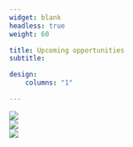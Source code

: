 ```yaml
---
widget: blank
headless: true
weight: 60

title: Upcoming opportunities
subtitle: 

design:
    columns: "1"

---
```



<div class="container">
    <div class="row">
        <div class="col-sm-4">
            <a href="../../opportunities/first-steps-annotation-spu/"><img src="../../media/annotation-spu.png"></a>
        </div>
        <div class="col-sm-4">
            <img src="../../media/annotation-tbc.png">
        </div>
        <div class="col-sm-4">
            <img src="../../media/annotation-tbc.png">
        </div>
    </div>
</div>